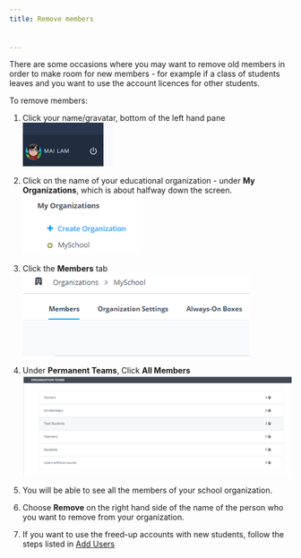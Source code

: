 ```yaml
---
title: Remove members


---
```


There are some occasions where you may want to remove old members in order to make room for new members - for example if a class of students leaves and you want to use the account licences for other students.

To remove members:

1. Click your name/gravatar, bottom of the left hand pane
![authtoken](/img/class_administration/profilepic.png)

1. Click on the name of your  educational organization - under **My Organizations**, which is about halfway down the screen.
![authtoken](/img/class_administration/addteachers/myschoolorg.png)

1. Click the **Members** tab
![authtoken](/img/manage_organization/memberstab.png)

1. Under **Permanent Teams**, Click **All Members**
![authtoken](/img/manage_organization/members.png)

1. You will be able to see all the members of your school organization.
1. Choose **Remove** on the right hand side of the name of the person who you want to remove from your organization.


1. If you want to use the freed-up accounts with new students, follow the steps listed in [Add Users](/classes/classmanagement/addstudents)

